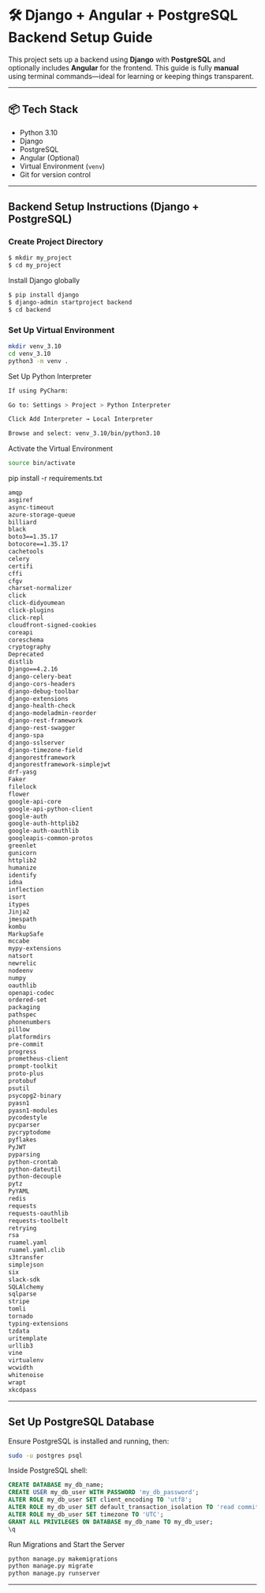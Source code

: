 # 🛠️ Django + Angular + PostgreSQL Backend Setup Guide

This project sets up a backend using **Django** with **PostgreSQL** and optionally includes **Angular** for the frontend. This guide is fully **manual** using terminal commands—ideal for learning or keeping things transparent.

---

## 📦 Tech Stack

- Python 3.10
- Django
- PostgreSQL
- Angular (Optional)
- Virtual Environment (`venv`)
- Git for version control

---

## Backend Setup Instructions (Django + PostgreSQL)

### Create Project Directory

```bash
$ mkdir my_project
$ cd my_project
```
Install Django globally 

````bash
$ pip install django
$ django-admin startproject backend
$ cd backend
````
### Set Up Virtual Environment
````bash
mkdir venv_3.10
cd venv_3.10
python3 -m venv .
````
Set Up Python Interpreter
```bash
If using PyCharm:

Go to: Settings > Project > Python Interpreter

Click Add Interpreter → Local Interpreter

Browse and select: venv_3.10/bin/python3.10
````
Activate the Virtual Environment
````bash
source bin/activate
````
pip install -r requirements.txt
````requirements.txt
amqp
asgiref
async-timeout
azure-storage-queue
billiard
black
boto3==1.35.17
botocore==1.35.17
cachetools
celery
certifi
cffi
cfgv
charset-normalizer
click
click-didyoumean
click-plugins
click-repl
cloudfront-signed-cookies
coreapi
coreschema
cryptography
Deprecated
distlib
Django==4.2.16
django-celery-beat
django-cors-headers
django-debug-toolbar
django-extensions
django-health-check
django-modeladmin-reorder
django-rest-framework
django-rest-swagger
django-spa
django-sslserver
django-timezone-field
djangorestframework
djangorestframework-simplejwt
drf-yasg
Faker
filelock
flower
google-api-core
google-api-python-client
google-auth
google-auth-httplib2
google-auth-oauthlib
googleapis-common-protos
greenlet
gunicorn
httplib2
humanize
identify
idna
inflection
isort
itypes
Jinja2
jmespath
kombu
MarkupSafe
mccabe
mypy-extensions
natsort
newrelic
nodeenv
numpy
oauthlib
openapi-codec
ordered-set
packaging
pathspec
phonenumbers
pillow
platformdirs
pre-commit
progress
prometheus-client
prompt-toolkit
proto-plus
protobuf
psutil
psycopg2-binary
pyasn1
pyasn1-modules
pycodestyle
pycparser
pycryptodome
pyflakes
PyJWT
pyparsing
python-crontab
python-dateutil
python-decouple
pytz
PyYAML
redis
requests
requests-oauthlib
requests-toolbelt
retrying
rsa
ruamel.yaml
ruamel.yaml.clib
s3transfer
simplejson
six
slack-sdk
SQLAlchemy
sqlparse
stripe
tomli
tornado
typing-extensions
tzdata
uritemplate
urllib3
vine
virtualenv
wcwidth
whitenoise
wrapt
xkcdpass
````
---
## Set Up PostgreSQL Database

Ensure PostgreSQL is installed and running, then:

````bash
sudo -u postgres psql
````
Inside PostgreSQL shell:
````sql
CREATE DATABASE my_db_name;
CREATE USER my_db_user WITH PASSWORD 'my_db_password';
ALTER ROLE my_db_user SET client_encoding TO 'utf8';
ALTER ROLE my_db_user SET default_transaction_isolation TO 'read committed';
ALTER ROLE my_db_user SET timezone TO 'UTC';
GRANT ALL PRIVILEGES ON DATABASE my_db_name TO my_db_user;
\q
````
Run Migrations and Start the Server
````bash
python manage.py makemigrations
python manage.py migrate
python manage.py runserver
````
---
